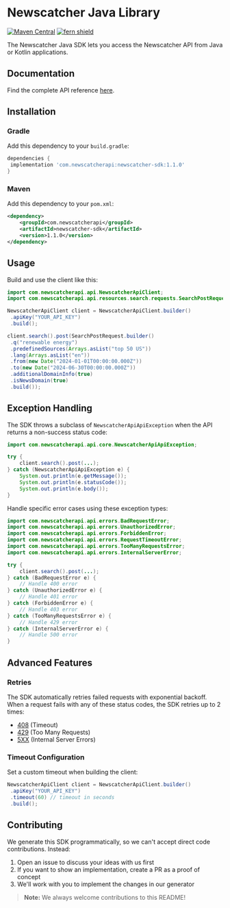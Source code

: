 # Newscatcher Java Library

[![Maven Central](https://img.shields.io/maven-central/v/com.newscatcherapi/newscatcher-sdk)](https://central.sonatype.com/artifact/com.newscatcherapi/newscatcher-sdk)
[![fern shield](https://img.shields.io/badge/%F0%9F%8C%BF-SDK%20generated%20by%20Fern-brightgreen)](https://github.com/fern-api/fern)

The Newscatcher Java SDK lets you access the Newscatcher API from Java or Kotlin applications.

## Documentation

Find the complete API reference [here](https://www.newscatcherapi.com/docs/v3/api-reference).

## Installation

### Gradle

Add this dependency to your `build.gradle`:

```groovy
dependencies {
 implementation 'com.newscatcherapi:newscatcher-sdk:1.1.0'
}
```

### Maven

Add this dependency to your `pom.xml`:

```xml
<dependency>
    <groupId>com.newscatcherapi</groupId>
    <artifactId>newscatcher-sdk</artifactId>
    <version>1.1.0</version>
</dependency>
```

## Usage

Build and use the client like this:

```java
import com.newscatcherapi.api.NewscatcherApiClient;
import com.newscatcherapi.api.resources.search.requests.SearchPostRequest;

NewscatcherApiClient client = NewscatcherApiClient.builder()
 .apiKey("YOUR_API_KEY")
 .build();

client.search().post(SearchPostRequest.builder()
 .q("renewable energy")
 .predefinedSources(Arrays.asList("top 50 US"))
 .lang(Arrays.asList("en"))
 .from(new Date("2024-01-01T00:00:00.000Z"))
 .to(new Date("2024-06-30T00:00:00.000Z"))
 .additionalDomainInfo(true)
 .isNewsDomain(true)
 .build());
```

## Exception Handling

The SDK throws a subclass of `NewscatcherApiApiException` when the API returns a non-success status code:

```java
import com.newscatcherapi.api.core.NewscatcherApiApiException;

try {
    client.search().post(...);
} catch (NewscatcherApiApiException e) {
    System.out.println(e.getMessage());
    System.out.println(e.statusCode());
    System.out.println(e.body());
}
```

Handle specific error cases using these exception types:

```java
import com.newscatcherapi.api.errors.BadRequestError;
import com.newscatcherapi.api.errors.UnauthorizedError;
import com.newscatcherapi.api.errors.ForbiddenError;
import com.newscatcherapi.api.errors.RequestTimeoutError;
import com.newscatcherapi.api.errors.TooManyRequestsError;
import com.newscatcherapi.api.errors.InternalServerError;

try {
    client.search().post(...);
} catch (BadRequestError e) {
    // Handle 400 error
} catch (UnauthorizedError e) {
    // Handle 401 error
} catch (ForbiddenError e) {
    // Handle 403 error
} catch (TooManyRequestsError e) {
    // Handle 429 error
} catch (InternalServerError e) {
    // Handle 500 error
}
```

## Advanced Features

### Retries

The SDK automatically retries failed requests with exponential backoff. When a request fails with any of these status codes, the SDK retries up to 2 times:

- [408](https://developer.mozilla.org/en-US/docs/Web/HTTP/Status/408) (Timeout)
- [429](https://developer.mozilla.org/en-US/docs/Web/HTTP/Status/429) (Too Many Requests)
- [5XX](https://developer.mozilla.org/en-US/docs/Web/HTTP/Status/500) (Internal Server Errors)

### Timeout Configuration

Set a custom timeout when building the client:

```java
NewscatcherApiClient client = NewscatcherApiClient.builder()
 .apiKey("YOUR_API_KEY")
 .timeout(60) // timeout in seconds
 .build();
```

## Contributing

We generate this SDK programmatically, so we can't accept direct code contributions. Instead:

1. Open an issue to discuss your ideas with us first
2. If you want to show an implementation, create a PR as a proof of concept
3. We'll work with you to implement the changes in our generator

> **Note:** We always welcome contributions to this README!